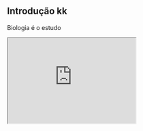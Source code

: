 ## Introdução kk

Biologia é o estudo 
<iframe
  id="NothingSusBro;)"
  title="Inline Frame Example"
  width="300"
  height="200"
  src="https://www.youtube.com/watch?v=dQw4w9WgXcQ">
</iframe>
